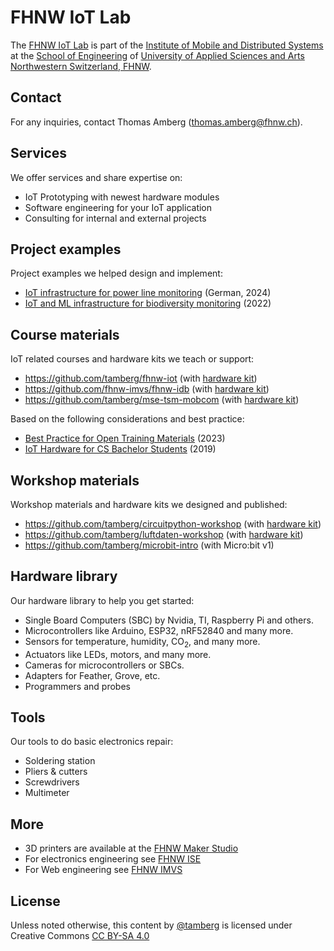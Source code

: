 # FHNW IoT Lab
The [FHNW IoT Lab](https://www.fhnw.ch/de/forschung-und-dienstleistungen/technik/labore-der-hochschule-fuer-technik-fhnw/iot-lab) is part of the [Institute of Mobile and Distributed Systems](https://www.fhnw.ch/en/about-fhnw/schools/school-of-engineering/institutes/institute-of-mobile-and-distributed-systems) at the [School of Engineering](https://www.fhnw.ch/en/about-fhnw/schools/school-of-engineering) of [University of Applied Sciences and Arts Northwestern Switzerland, FHNW](https://www.fhnw.ch/en/).

## Contact
For any inquiries, contact Thomas Amberg (thomas.amberg@fhnw.ch).

## Services
We offer services and share expertise on:

- IoT Prototyping with newest hardware modules
- Software engineering for your IoT application
- Consulting for internal and external projects

## Project examples
Project examples we helped design and implement:

- [IoT infrastructure for power line monitoring](http://www.tamberg.org/fhnw/2024/IoTInfrastrukturBruggEye.pdf) (German, 2024)
- [IoT and ML infrastructure for biodiversity monitoring](http://www.tamberg.org/fhnw/2022/IoTAndMLInfrastructureForUrbanBiodiversityMonitoring.pdf) (2022)

## Course materials
IoT related courses and hardware kits we teach or support:

- https://github.com/tamberg/fhnw-iot (with [hardware kit](https://github.com/tamberg/fhnw-iot/wiki#hardware))
- https://github.com/fhnw-imvs/fhnw-idb (with [hardware kit](https://github.com/fhnw-imvs/fhnw-idb/wiki#hardware))
- https://github.com/tamberg/mse-tsm-mobcom (with [hardware kit](https://github.com/tamberg/mse-tsm-mobcom/wiki#hardware))

Based on the following considerations and best practice:

- [Best Practice for Open Training Materials](http://www.tamberg.org/ictp/2023/BestPracticeForOpenTrainingMaterials.pdf) (2023)
- [IoT Hardware for CS Bachelor Students](http://www.tamberg.org/fhnw/2019/IoTHardwareForCSBachelorStudents.pdf) (2019)

## Workshop materials
Workshop materials and hardware kits we designed and published:

- https://github.com/tamberg/circuitpython-workshop (with [hardware kit](https://github.com/tamberg/circuitpython-workshop?tab=readme-ov-file#circuitpython))
- https://github.com/tamberg/luftdaten-workshop (with [hardware kit](https://github.com/tamberg/luftdaten-workshop?tab=readme-ov-file#material-auspacken-und-prüfen))
- https://github.com/tamberg/microbit-intro (with Micro:bit v1)

## Hardware library
Our hardware library to help you get started:

- Single Board Computers (SBC) by Nvidia, TI, Raspberry Pi and others.
- Microcontrollers like Arduino, ESP32, nRF52840 and many more.
- Sensors for temperature, humidity, CO<sub>2</sub>, and many more.
- Actuators like LEDs, motors, and many more.
- Cameras for microcontrollers or SBCs.
- Adapters for Feather, Grove, etc.
- Programmers and probes

## Tools
Our tools to do basic electronics repair:

- Soldering station
- Pliers & cutters
- Screwdrivers
- Multimeter

## More
- 3D printers are available at the [FHNW Maker Studio](https://makerstudio.fhnw.ch)
- For electronics engineering see [FHNW ISE](https://www.fhnw.ch/en/about-fhnw/schools/school-of-engineering/institutes/institute-for-sensors-and-electronics)
- For Web engineering see [FHNW IMVS](https://www.fhnw.ch/en/about-fhnw/schools/school-of-engineering/institutes/institute-of-mobile-and-distributed-systems)

## License
Unless noted otherwise, this content by [@tamberg](https://github.com/tamberg) is licensed under Creative Commons [CC BY-SA 4.0](https://creativecommons.org/licenses/by-sa/4.0/)

